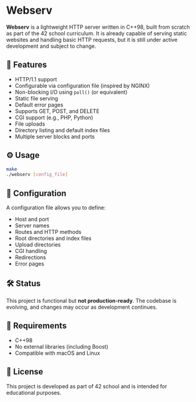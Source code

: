 # Webserv

**Webserv** is a lightweight HTTP server written in C++98, built from scratch as part of the 42 school curriculum. It is already capable of serving static websites and handling basic HTTP requests, but it is still under active development and subject to change.

## 🚀 Features

- HTTP/1.1 support
- Configurable via configuration file (inspired by NGINX)
- Non-blocking I/O using `poll()` (or equivalent)
- Static file serving
- Default error pages
- Supports GET, POST, and DELETE
- CGI support (e.g., PHP, Python)
- File uploads
- Directory listing and default index files
- Multiple server blocks and ports

## ⚙️ Usage

```bash
make
./webserv [config_file]
```

## 📝 Configuration

A configuration file allows you to define:

- Host and port
- Server names
- Routes and HTTP methods
- Root directories and index files
- Upload directories
- CGI handling
- Redirections
- Error pages

## 🛠 Status

This project is functional but **not production-ready**. The codebase is evolving, and changes may occur as development continues.

## 📎 Requirements

- C++98
- No external libraries (including Boost)
- Compatible with macOS and Linux

## 📄 License

This project is developed as part of 42 school and is intended for educational purposes.
